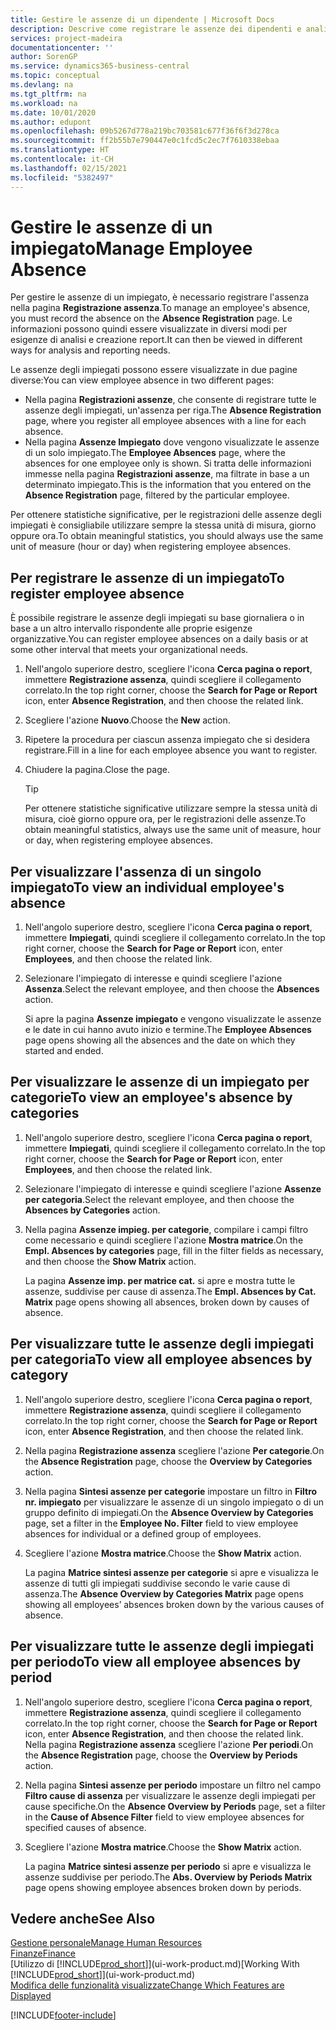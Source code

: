 ```yaml
---
title: Gestire le assenze di un dipendente | Microsoft Docs
description: Descrive come registrare le assenze dei dipendenti e analizzare le statistiche sulle assenze.
services: project-madeira
documentationcenter: ''
author: SorenGP
ms.service: dynamics365-business-central
ms.topic: conceptual
ms.devlang: na
ms.tgt_pltfrm: na
ms.workload: na
ms.date: 10/01/2020
ms.author: edupont
ms.openlocfilehash: 09b5267d778a219bc703581c677f36f6f3d278ca
ms.sourcegitcommit: ff2b55b7e790447e0c1fcd5c2ec7f7610338ebaa
ms.translationtype: HT
ms.contentlocale: it-CH
ms.lasthandoff: 02/15/2021
ms.locfileid: "5382497"
---
```

# <a name="manage-employee-absence"></a><span data-ttu-id="bf99b-103">Gestire le assenze di un impiegato</span><span class="sxs-lookup"><span data-stu-id="bf99b-103">Manage Employee Absence</span></span>
<span data-ttu-id="bf99b-104">Per gestire le assenze di un impiegato, è necessario registrare l'assenza nella pagina **Registrazione assenza**.</span><span class="sxs-lookup"><span data-stu-id="bf99b-104">To manage an employee's absence, you must record the absence on the **Absence Registration** page.</span></span> <span data-ttu-id="bf99b-105">Le informazioni possono quindi essere visualizzate in diversi modi per esigenze di analisi e creazione report.</span><span class="sxs-lookup"><span data-stu-id="bf99b-105">It can then be viewed in different ways for analysis and reporting needs.</span></span>

<span data-ttu-id="bf99b-106">Le assenze degli impiegati possono essere visualizzate in due pagine diverse:</span><span class="sxs-lookup"><span data-stu-id="bf99b-106">You can view employee absence in two different pages:</span></span>

* <span data-ttu-id="bf99b-107">Nella pagina **Registrazioni assenze**, che consente di registrare tutte le assenze degli impiegati, un'assenza per riga.</span><span class="sxs-lookup"><span data-stu-id="bf99b-107">The **Absence Registration** page, where you register all employee absences with a line for each absence.</span></span>
* <span data-ttu-id="bf99b-108">Nella pagina **Assenze Impiegato** dove vengono visualizzate le assenze di un solo impiegato.</span><span class="sxs-lookup"><span data-stu-id="bf99b-108">The **Employee Absences** page, where the absences for one employee only is shown.</span></span> <span data-ttu-id="bf99b-109">Si tratta delle informazioni immesse nella pagina **Registrazioni assenze**, ma filtrate in base a un determinato impiegato.</span><span class="sxs-lookup"><span data-stu-id="bf99b-109">This is the information that you entered on the **Absence Registration** page, filtered by the particular employee.</span></span>

<span data-ttu-id="bf99b-110">Per ottenere statistiche significative, per le registrazioni delle assenze degli impiegati è consigliabile utilizzare sempre la stessa unità di misura, giorno oppure ora.</span><span class="sxs-lookup"><span data-stu-id="bf99b-110">To obtain meaningful statistics, you should always use the same unit of measure (hour or day) when registering employee absences.</span></span>

## <a name="to-register-employee-absence"></a><span data-ttu-id="bf99b-111">Per registrare le assenze di un impiegato</span><span class="sxs-lookup"><span data-stu-id="bf99b-111">To register employee absence</span></span>
<span data-ttu-id="bf99b-112">È possibile registrare le assenze degli impiegati su base giornaliera o in base a un altro intervallo rispondente alle proprie esigenze organizzative.</span><span class="sxs-lookup"><span data-stu-id="bf99b-112">You can register employee absences on a daily basis or at some other interval that meets your organizational needs.</span></span>

1. <span data-ttu-id="bf99b-113">Nell'angolo superiore destro, scegliere l'icona **Cerca pagina o report**, immettere **Registrazione assenza**, quindi scegliere il collegamento correlato.</span><span class="sxs-lookup"><span data-stu-id="bf99b-113">In the top right corner, choose the **Search for Page or Report** icon, enter **Absence Registration**, and then choose the related link.</span></span>
2. <span data-ttu-id="bf99b-114">Scegliere l'azione **Nuovo**.</span><span class="sxs-lookup"><span data-stu-id="bf99b-114">Choose the **New** action.</span></span>
3. <span data-ttu-id="bf99b-115">Ripetere la procedura per ciascun assenza impiegato che si desidera registrare.</span><span class="sxs-lookup"><span data-stu-id="bf99b-115">Fill in a line for each employee absence you want to register.</span></span>
4. <span data-ttu-id="bf99b-116">Chiudere la pagina.</span><span class="sxs-lookup"><span data-stu-id="bf99b-116">Close the page.</span></span>

    > [!Tip]
    > <span data-ttu-id="bf99b-117">Per ottenere statistiche significative utilizzare sempre la stessa unità di misura, cioè giorno oppure ora, per le registrazioni delle assenze.</span><span class="sxs-lookup"><span data-stu-id="bf99b-117">To obtain meaningful statistics, always use the same unit of measure, hour or day, when registering employee absences.</span></span>

## <a name="to-view-an-individual-employees-absence"></a><span data-ttu-id="bf99b-118">Per visualizzare l'assenza di un singolo impiegato</span><span class="sxs-lookup"><span data-stu-id="bf99b-118">To view an individual employee's absence</span></span>
1. <span data-ttu-id="bf99b-119">Nell'angolo superiore destro, scegliere l'icona **Cerca pagina o report**, immettere **Impiegati**, quindi scegliere il collegamento correlato.</span><span class="sxs-lookup"><span data-stu-id="bf99b-119">In the top right corner, choose the **Search for Page or Report** icon, enter **Employees**, and then choose the related link.</span></span>
2. <span data-ttu-id="bf99b-120">Selezionare l'impiegato di interesse e quindi scegliere l'azione **Assenza**.</span><span class="sxs-lookup"><span data-stu-id="bf99b-120">Select the relevant employee, and then choose the **Absences** action.</span></span>

    <span data-ttu-id="bf99b-121">Si apre la pagina **Assenze impiegato** e vengono visualizzate le assenze e le date in cui hanno avuto inizio e termine.</span><span class="sxs-lookup"><span data-stu-id="bf99b-121">The **Employee Absences** page opens showing all the absences and the date on which they started and ended.</span></span>

## <a name="to-view-an-employees-absence-by-categories"></a><span data-ttu-id="bf99b-122">Per visualizzare le assenze di un impiegato per categorie</span><span class="sxs-lookup"><span data-stu-id="bf99b-122">To view an employee's absence by categories</span></span>
1. <span data-ttu-id="bf99b-123">Nell'angolo superiore destro, scegliere l'icona **Cerca pagina o report**, immettere **Impiegati**, quindi scegliere il collegamento correlato.</span><span class="sxs-lookup"><span data-stu-id="bf99b-123">In the top right corner, choose the **Search for Page or Report** icon, enter **Employees**, and then choose the related link.</span></span>
2. <span data-ttu-id="bf99b-124">Selezionare l'impiegato di interesse e quindi scegliere l'azione **Assenze per categoria**.</span><span class="sxs-lookup"><span data-stu-id="bf99b-124">Select the relevant employee, and then choose the **Absences by Categories** action.</span></span>
3. <span data-ttu-id="bf99b-125">Nella pagina **Assenze impieg. per categorie**, compilare i campi filtro come necessario e quindi scegliere l'azione **Mostra matrice**.</span><span class="sxs-lookup"><span data-stu-id="bf99b-125">On the **Empl. Absences by categories** page, fill in the filter fields as necessary, and then choose the **Show Matrix** action.</span></span>

    <span data-ttu-id="bf99b-126">La pagina **Assenze imp. per matrice cat.** si apre e mostra tutte le assenze, suddivise per cause di assenza.</span><span class="sxs-lookup"><span data-stu-id="bf99b-126">The **Empl. Absences by Cat. Matrix** page opens showing all absences, broken down by causes of absence.</span></span>

## <a name="to-view-all-employee-absences-by-category"></a><span data-ttu-id="bf99b-127">Per visualizzare tutte le assenze degli impiegati per categoria</span><span class="sxs-lookup"><span data-stu-id="bf99b-127">To view all employee absences by category</span></span>
1. <span data-ttu-id="bf99b-128">Nell'angolo superiore destro, scegliere l'icona **Cerca pagina o report**, immettere **Registrazione assenza**, quindi scegliere il collegamento correlato.</span><span class="sxs-lookup"><span data-stu-id="bf99b-128">In the top right corner, choose the **Search for Page or Report** icon, enter **Absence Registration**, and then choose the related link.</span></span>
2. <span data-ttu-id="bf99b-129">Nella pagina **Registrazione assenza** scegliere l'azione **Per categorie**.</span><span class="sxs-lookup"><span data-stu-id="bf99b-129">On the **Absence Registration** page, choose the **Overview by Categories** action.</span></span>
3. <span data-ttu-id="bf99b-130">Nella pagina **Sintesi assenze per categorie** impostare un filtro in **Filtro nr. impiegato** per visualizzare le assenze di un singolo impiegato o di un gruppo definito di impiegati.</span><span class="sxs-lookup"><span data-stu-id="bf99b-130">On the **Absence Overview by Categories** page, set a filter in the **Employee No. Filter** field to view employee absences for individual or a defined group of employees.</span></span>
4. <span data-ttu-id="bf99b-131">Scegliere l'azione **Mostra matrice**.</span><span class="sxs-lookup"><span data-stu-id="bf99b-131">Choose the **Show Matrix** action.</span></span>

    <span data-ttu-id="bf99b-132">La pagina **Matrice sintesi assenze per categorie** si apre e visualizza le assenze di tutti gli impiegati suddivise secondo le varie cause di assenza.</span><span class="sxs-lookup"><span data-stu-id="bf99b-132">The **Absence Overview by Categories Matrix** page opens showing all employees’ absences broken down by the various causes of absence.</span></span>

## <a name="to-view-all-employee-absences-by-period"></a><span data-ttu-id="bf99b-133">Per visualizzare tutte le assenze degli impiegati per periodo</span><span class="sxs-lookup"><span data-stu-id="bf99b-133">To view all employee absences by period</span></span>
1. <span data-ttu-id="bf99b-134">Nell'angolo superiore destro, scegliere l'icona **Cerca pagina o report**, immettere **Registrazione assenza**, quindi scegliere il collegamento correlato.</span><span class="sxs-lookup"><span data-stu-id="bf99b-134">In the top right corner, choose the **Search for Page or Report** icon, enter **Absence Registration**, and then choose the related link.</span></span>
   <span data-ttu-id="bf99b-135">Nella pagina **Registrazione assenza** scegliere l'azione **Per periodi**.</span><span class="sxs-lookup"><span data-stu-id="bf99b-135">On the **Absence Registration** page, choose the **Overview by Periods** action.</span></span>
2. <span data-ttu-id="bf99b-136">Nella pagina **Sintesi assenze per periodo** impostare un filtro nel campo **Filtro cause di assenza** per visualizzare le assenze degli impiegati per cause specifiche.</span><span class="sxs-lookup"><span data-stu-id="bf99b-136">On the **Absence Overview by Periods** page, set a filter in the **Cause of Absence Filter** field to view employee absences for specified causes of absence.</span></span>
3. <span data-ttu-id="bf99b-137">Scegliere l'azione **Mostra matrice**.</span><span class="sxs-lookup"><span data-stu-id="bf99b-137">Choose the **Show Matrix** action.</span></span>

    <span data-ttu-id="bf99b-138">La pagina **Matrice sintesi assenze per periodo** si apre e visualizza le assenze suddivise per periodo.</span><span class="sxs-lookup"><span data-stu-id="bf99b-138">The **Abs. Overview by Periods Matrix** page opens showing employee absences broken down by periods.</span></span>

## <a name="see-also"></a><span data-ttu-id="bf99b-139">Vedere anche</span><span class="sxs-lookup"><span data-stu-id="bf99b-139">See Also</span></span>
[<span data-ttu-id="bf99b-140">Gestione personale</span><span class="sxs-lookup"><span data-stu-id="bf99b-140">Manage Human Resources</span></span>](hr-manage-human-resources.md)  
[<span data-ttu-id="bf99b-141">Finanze</span><span class="sxs-lookup"><span data-stu-id="bf99b-141">Finance</span></span>](finance.md)  
<span data-ttu-id="bf99b-142">[Utilizzo di [!INCLUDE[prod_short](includes/prod_short.md)]](ui-work-product.md)</span><span class="sxs-lookup"><span data-stu-id="bf99b-142">[Working With [!INCLUDE[prod_short](includes/prod_short.md)]](ui-work-product.md)</span></span>  
[<span data-ttu-id="bf99b-143">Modifica delle funzionalità visualizzate</span><span class="sxs-lookup"><span data-stu-id="bf99b-143">Change Which Features are Displayed</span></span>](ui-experiences.md)


[!INCLUDE[footer-include](includes/footer-banner.md)]